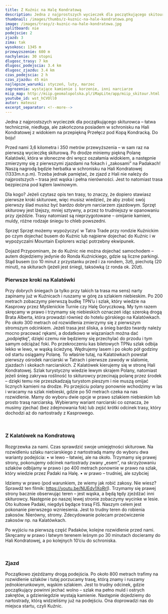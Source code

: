 ```yaml
---
title: Z Kuźnic na Halę Kondratową
description: Jedna z najprostszych wycieczek dla początkującego skitourowca. Łatwa technicznie, niedługa, ale zakończona posiadem w schronisku na Hali Kondratowej z widokiem na przepiękną Przełęcz pod Kopą Kondracką.
thumbnail: /images/thumbs/z-kuznic-na-hale-kondratowa.png
image: /images/trasy/z-kuznic-na-hale-kondratowa.jpg
splitboard: nie
podejscie: 2
zjazd: 3
zima: tak
wysokosc: 1345 m
przewyzszenie: 600 m
nachylenie: 30 stopni
dlugosc_trasy: 7 km
dlugosc_podejscia: 3.4 km
dlugosc_zjazdu: 3.4 km
czas_podejscia: 2 h
czas_zjazdu: 45 min
najlepsze_warunki: styczeń, luty, marzec
zagrozenia: wystające kamienie i korzenie, inni narciarze
miip_map: http://miip.geomalopolska.pl/iMapLite/app/miip_skitour.html
youtube_id: wst_hCVOll0
autor: mateusz
excerpt_separator: <!--more-->
---
```



Jedna z najprostszych wycieczek dla początkującego skiturowca – łatwa technicznie, niedługa, ale zakończona posiadem w schronisku na Hali Kondratowej z widokiem na przepiękną Przełęcz pod Kopą Kondracką. Do boju!

Przed nami 3,6 kilometra i 350 metrów przewyższenia – w sam raz na pierwszą wycieczkę skiturową. Po drodze miniemy piękną Polanę Kalatówki, która w słoneczne dni wręcz oszałamia widokiem, a następnie zmierzymy się z pierwszymi zjazdami na fokach i „zakosami” na Padakach! Naszą nagrodą będzie herbatka w schronisku na Hali Kondratowej (1333m.n.p.m). Trzeba jednak pamiętać, że zjazd z Hali nie należy do najprostszych – trasa jest wąska i pełna nierówności. Jest to natomiast trasa bezpieczna pod kątem lawinowym.

<div class="info">
  <p>
    <span class="title">Dla kogo?</span>
    Jeżeli czytasz opis ten trasy, to znaczy, że dopiero stawiasz pierwsze kroki skiturowe, więc musisz wiedzieć, że aby zrobić swój pierwszy ślad musisz być bardzo dobrym narciarzem zjazdowym. Sprzęt skiturowy jest lżejszy, mniej sztywny, a przez to trudniejszy w opanowaniu przy zjeździe. Trasy natomiast są nieprzygotowane – omijanie kamieni, muldy, różne rodzaje śniegu to chleb powszedni.
  </p>
  <p>
    <span class="title">Sprzęt</span>
    Sprzęt możemy wypożyczyć w Tatra Trade przy rondzie Kuźnickim po czym dojechać busem do Kuźnic lub najpierw dojechać do Kuźnic i w wypożyczalni Mountain Explorers wziąć potrzebny ekwipunek.
  </p>
  <p>
    <span class="title">Dojazd</span>
    Przypominam, że do Kuźnic nie można dojechać samochodem – autem dojedziemy jedynie do Ronda Kuźnickiego, gdzie są liczne parkingi. Stąd busem (co 10 minut z przystanku przed i za rondem, 3zł), piechotą (20 minut), na skiturach (jeżeli jest śnieg), taksówką (z ronda ok. 20zł).
  </p>
</div>

<!--more-->

### Pierwsze kroki na Kalatówki

Przy dobrych śniegach (a tylko przy takich ta trasa ma sens) narty zapinamy już w Kuźnicach i ruszamy w górę za szlakiem niebieskim. Po 200 metrach zobaczymy pierwszą budkę TPN’u i szlak, który wiedzie na Kasprowy przez Myślenickie Turnie czy Halę Goryczkową. My tym razem skręcamy w prawo i trzymamy się niebieskich oznaczeń idąc szeroką drogą Brata Alberta, która prowadzi również do hotelu górskiego na Kalatówkach. Po około 300 metrach od rozwidlenia zmierzymy się z pierwszym stromszym odcinkiem. Jeżeli trasa jest śliska, a śnieg bardzo twardy należy mocno pracować rękami, a dodatkowo w wiązaniach można dać „podpiętkę”, dzięki czemu nie będziemy się przechylać do przodu i tym samym odciążać foki. Po przekroczeniu kas biletowych TPNu szlak odbija lekko w lewo, w wąską ścieżynę. Wędrujemy lasem i po około pół godziny od startu osiągamy Polanę. To właśnie tutaj, na Kalatówkach powstał pierwszy ośrodek narciarski w Tatrach i pierwsze zawody w slalomie, zjazdach i skokach narciarskich.
Z Kalatówek kierujemy się w stronę Hali Kondratowej. Szlak turystyczny wiedzie lewym skrajem Polany, natomiast jeżeli śnieg zakrywa rośliność to skiturowcy przecinają polanę przez środek – dzięki temu nie przeszkadzają turystom pieszym i nie muszą omijać licznych kamieni na drodze. Po przejściu polany ponownie wchodzimy w las i wracamy na szlak niebieski, gdzie po 50 metrach czeka na nas rozwidlenie. Mamy do wyboru dwie opcje w prawo szlakiem niebieskim lub prosto trasą narciarską. Wybieramy wariant narciarski co oznacza, że musimy zjechać (bez zdejmowania fok) lub zejść krótki odcinek trasy, który dochodzi aż do nartostrady z Kasprowego.

<span class="image modal gallery">
  <a href="/images/galleries/kondratowa1/29187249_835447079975396_3517034403844849664_o.jpg"><img src="/images/galleries/kondratowa1/29187249_835447079975396_3517034403844849664_o.jpg.thumb.jpg" alt="" /></a>
  <a href="/images/galleries/kondratowa1/29196719_835447339975370_4903147283727515648_o-e1545209320925.jpg"><img src="/images/galleries/kondratowa1/29196719_835447339975370_4903147283727515648_o-e1545209320925.jpg.thumb.jpg" alt="" /></a>
  <a href="/images/galleries/kondratowa1/29176976_835447826641988_7479061349796937728_o-e1545209252391.jpg"><img src="/images/galleries/kondratowa1/29176976_835447826641988_7479061349796937728_o-e1545209252391.jpg.thumb.jpg" alt="" /></a>
  <a href="/images/galleries/kondratowa1/29196995_835447349975369_1620012379301478400_o.jpg"><img src="/images/galleries/kondratowa1/29196995_835447349975369_1620012379301478400_o.jpg.thumb.jpg" alt="" /></a>
  <a href="/images/galleries/kondratowa1/29136974_835446599975444_4513748278608658432_o-e1545209228738.jpg"><img src="/images/galleries/kondratowa1/29136974_835446599975444_4513748278608658432_o-e1545209228738.jpg.thumb.jpg" alt="" /></a>
</span>

### Z Kalatówek na Kondratową

Rozgrzewka za nami. Czas sprawdzić swoje umiejętności skiturowe. Na rozwidleniu szlaku narciarskiego z nartostradą mamy do wyboru dwa warianty podejścia:
• w lewo – łatwiej, ale na około. Trzymamy się prawej strony, pokonujemy odcinek nartostrady zwany „esem”, na skrzyżowaniu szlaków odbijamy w prawo i po 400 metrach ponownie w prawo na szlak, który wiedzie przez Padaki na Halę.
• w prawo – trudniej, ale szybciej

Idziemy w prawo (pod warunkiem, że wiemy jak robić zakosy. Nie wiesz? Sprawdź ten filmik: https://youtu.be/NUEdv1XoRrI). Trzymamy się prawej strony bacznie obserwując teren – jest wąska, a będą tędy zjeżdżać inni skiturowcy. Następnie po naszej lewej stronie zobaczymy wycinke w lesie. Oto kultowe Padaki, niegdyś będące trasą FIS. Naszym celem jest pokonanie pierwszego wzniesienia. Jest to trudny teren do robienia zakosów. Nierówny, stromy. Zdecydowanie polecam przećwiczenie zakosów np. na Kalatówkach.

Po wyjściu na pierwszą część Padaków, kolejne rozwidlenie przed nami. Skręcamy w prawo i łatwym terenem leśnym po 30 minutach docieramy do Hali Kondratowej, a po kolejnych 10’ciu do schroniska.

<span class="image modal gallery">
  <a href="/images/galleries/kondratowa2/29064142_839630269557077_1672569971075379611_o-1.jpg"><img src="/images/galleries/kondratowa2/29064142_839630269557077_1672569971075379611_o-1.jpg.thumb.jpg" alt="" /></a>
  <a href="/images/galleries/kondratowa2/DSC1159_wynik.jpg"><img src="/images/galleries/kondratowa2/DSC1159_wynik.jpg.thumb.jpg" alt="" /></a>
  <a href="/images/galleries/kondratowa2/29063940_839630352890402_2015449298140997716_o-1.jpg"><img src="/images/galleries/kondratowa2/29063940_839630352890402_2015449298140997716_o-1.jpg.thumb.jpg" alt="" /></a>
  <a href="/images/galleries/kondratowa2/DSC1160_wynik.jpg"><img src="/images/galleries/kondratowa2/DSC1160_wynik.jpg.thumb.jpg" alt="" /></a>
  <a href="/images/galleries/kondratowa2/DSC1158_wynik.jpg"><img src="/images/galleries/kondratowa2/DSC1158_wynik.jpg.thumb.jpg" alt="" /></a>
  <a href="/images/galleries/kondratowa2/28795887_831315277055243_2013082056745025536_o.jpg"><img src="/images/galleries/kondratowa2/28795887_831315277055243_2013082056745025536_o.jpg.thumb.jpg" alt="" /></a>
  <a href="/images/galleries/kondratowa2/28575910_831315593721878_1848479612674244608_o.jpg"><img src="/images/galleries/kondratowa2/28575910_831315593721878_1848479612674244608_o.jpg.thumb.jpg" alt="" /></a>
  <a href="/images/galleries/kondratowa2/DSF3143-e1544377796975.jpg"><img src="/images/galleries/kondratowa2/DSF3143-e1544377796975.jpg.thumb.jpg" alt="" /></a>
  <a href="/images/galleries/kondratowa2/28661024_831315490388555_1267781200823451648_o.jpg"><img src="/images/galleries/kondratowa2/28661024_831315490388555_1267781200823451648_o.jpg.thumb.jpg" alt="" /></a>
</span>

### Zjazd

Początkowo zjeżdżamy drogą podejścia. Po około 800 metrach trafimy na rozwidlenie szlaków i tutaj porzucamy trasę, którą znamy i ruszamy jednokierunkowym, wąskim szlakiem. Jest to trudny odcinek, gdzie początkujący powinni jechać wolno – szlak ma pełno muld i ostrych zakrętów, a gdzieniegdzie wystają kamienie. Następnie dojedziemy do nartostrady, którą widzieliśmy już na podejściu. Ona doprowadzi nas do miejsca startu, czyli Kuźnic.

<span class="image modal gallery">
  <a href="/images/galleries/kondratowa3/26172478_800689473451157_6843924096530850387_o-e1545210605505.jpg"><img src="/images/galleries/kondratowa3/26172478_800689473451157_6843924096530850387_o-e1545210605505.jpg.thumb.jpg" alt="" /></a>
  <a href="/images/galleries/kondratowa3/26171525_798888620297909_8705445432652393339_o-e1545210636486.jpg"><img src="/images/galleries/kondratowa3/26171525_798888620297909_8705445432652393339_o-e1545210636486.jpg.thumb.jpg" alt="" /></a>
  <a href="/images/galleries/kondratowa3/26114551_800689430117828_3269776825624691259_o-e1545210619119.jpg"><img src="/images/galleries/kondratowa3/26114551_800689430117828_3269776825624691259_o-e1545210619119.jpg.thumb.jpg" alt="" /></a>
</span>
